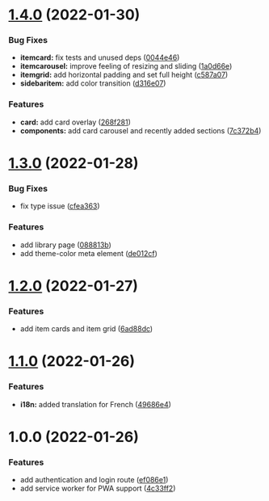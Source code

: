 # [1.4.0](https://github.com/meteorae/web/compare/v1.3.0...v1.4.0) (2022-01-30)


### Bug Fixes

* **itemcard:** fix tests and unused deps ([0044e46](https://github.com/meteorae/web/commit/0044e461b728c868bdb95a6f8dcffe006973b077))
* **itemcarousel:** improve feeling of resizing and sliding ([1a0d66e](https://github.com/meteorae/web/commit/1a0d66e7d175ca5399062cd9babc51fa946bb311))
* **itemgrid:** add horizontal padding and set full height ([c587a07](https://github.com/meteorae/web/commit/c587a076df123d9133784116fd90d1c99e9a1358))
* **sidebaritem:** add color transition ([d316e07](https://github.com/meteorae/web/commit/d316e073c0e3ac694f316971226931b374c5ee1a))


### Features

* **card:** add card overlay ([268f281](https://github.com/meteorae/web/commit/268f2813a7f20b46fb15f54df99e6de02b123e3f))
* **components:** add card carousel and recently added sections ([7c372b4](https://github.com/meteorae/web/commit/7c372b42e15868ba3ad312d670cc8c000949cf1c))

# [1.3.0](https://github.com/meteorae/web/compare/v1.2.0...v1.3.0) (2022-01-28)


### Bug Fixes

* fix type issue ([cfea363](https://github.com/meteorae/web/commit/cfea363bf9485bbd8b92d32cba5a3b2373000c88))


### Features

* add library page ([088813b](https://github.com/meteorae/web/commit/088813b9bf42cc97b0045210a85d04d44df7acd9))
* add theme-color meta element ([de012cf](https://github.com/meteorae/web/commit/de012cf0a2ab4432b31020cb913504e0a0b48cec))

# [1.2.0](https://github.com/meteorae/web/compare/v1.1.0...v1.2.0) (2022-01-27)


### Features

* add item cards and item grid ([6ad88dc](https://github.com/meteorae/web/commit/6ad88dc67c473e4f8559e48013e020795c2c8738))

# [1.1.0](https://github.com/meteorae/web/compare/v1.0.0...v1.1.0) (2022-01-26)


### Features

* **i18n:** added translation for French ([49686e4](https://github.com/meteorae/web/commit/49686e45dda5fd298191ca96c2824f377be3a949))

# 1.0.0 (2022-01-26)


### Features

* add authentication and login route ([ef086e1](https://github.com/meteorae/web/commit/ef086e190642a094cd6db1a4794f0147452cf9c9))
* add service worker for PWA support ([4c33ff2](https://github.com/meteorae/web/commit/4c33ff26d9bd4eac1d0e1bcd45eafbea040b7d69))

